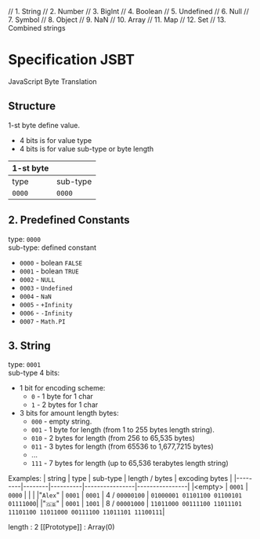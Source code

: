 // 1. String
// 2. Number
// 3. BigInt
// 4. Boolean
// 5. Undefined
// 6. Null
// 7. Symbol
// 8. Object
// 9. NaN
// 10. Array
// 11. Map
// 12. Set
// 13. Combined strings

# Specification JSBT
JavaScript Byte Translation

## Structure
1-st byte define value.
- 4 bits is for value type
- 4 bits is for value sub-type or byte length

|   1-st byte      ||
|--------|----------|
| type   | sub-type |
| `0000` | `0000`   |

## 2. Predefined Constants
type: `0000` <br>
sub-type: defined constant
 - `0000` - bolean `FALSE`
 - `0001` - bolean `TRUE`
 - `0002` - `NULL`
 - `0003` - `Undefined`
 - `0004` - `NaN`
 - `0005` - `+Infinity`
 - `0006` - `-Infinity`
 - `0007` - `Math.PI`


## 3. String
type: `0001` <br>
sub-type 4 bits:
+ 1 bit for encoding scheme:
    - `0` - 1 byte for 1 char
    - `1` - 2 bytes for 1 char
+ 3 bits for amount length bytes:
    - `000` - empty string.
    - `001` - 1 byte for length (from 1 to 255 bytes length string).
    - `010` - 2 bytes for length (from 256 to 65,535 bytes)
    - `011` - 3 bytes for length (from 65536 to 1,677,7215 bytes)
    - ...
    - `111` - 7 bytes for length (up to 65,536 terabytes length string)

Examples:
| string  | type   | sub-type | length / bytes | excoding bytes |
|---------|--------|----------|----------------|----------------|
|\<empty> | `0001` | `0000`   |                |                |
|"`Alex`" | `0001` | `0001`   | 4 / `00000100` | `01000001 01101100 01100101 01111000`|
|"`🇬🇧`"   | `0001` | `1001`   | 8 / `00001000` | `11011000 00111100 11011101 11101100 11011000 00111100 11011101 11100111`|



length
:
2
[[Prototype]]
:
Array(0)
